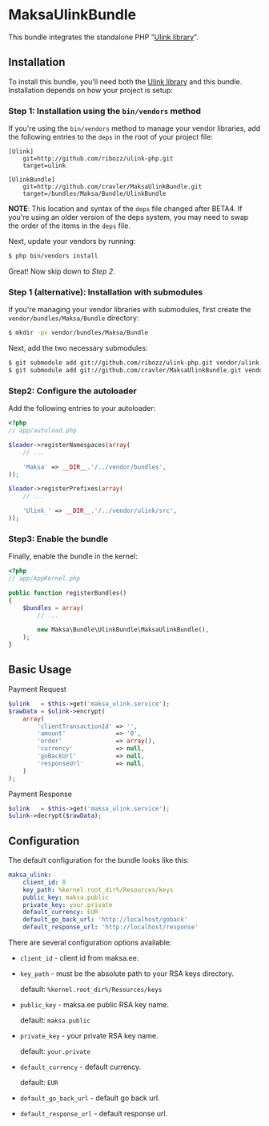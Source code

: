 MaksaUlinkBundle
======================

This bundle integrates the standalone PHP "[Ulink library](/ribozz/ulink-php)".

## Installation

To install this bundle, you'll need both the [Ulink library](/ribozz/ulink-php)
and this bundle. Installation depends on how your project is setup:

### Step 1: Installation using the `bin/vendors` method

If you're using the `bin/vendors` method to manage your vendor libraries,
add the following entries to the `deps` in the root of your project file:

```
[Ulink]
    git=http://github.com/ribozz/ulink-php.git
    target=ulink

[UlinkBundle]
    git=http://github.com/cravler/MaksaUlinkBundle.git
    target=/bundles/Maksa/Bundle/UlinkBundle
```

**NOTE**: This location and syntax of the `deps` file changed after BETA4. If you're
using an older version of the deps system, you may need to swap the order of the items
in the `deps` file.

Next, update your vendors by running:

``` bash
$ php bin/vendors install
```

Great! Now skip down to *Step 2*.

### Step 1 (alternative): Installation with submodules

If you're managing your vendor libraries with submodules, first create the
`vendor/bundles/Maksa/Bundle` directory:

``` bash
$ mkdir -pv vendor/bundles/Maksa/Bundle
```

Next, add the two necessary submodules:

``` bash
$ git submodule add git://github.com/ribozz/ulink-php.git vendor/ulink
$ git submodule add git://github.com/cravler/MaksaUlinkBundle.git vendor/bundles/Maksa/Bundle/UlinkBundle
```

### Step2: Configure the autoloader

Add the following entries to your autoloader:

``` php
<?php
// app/autoload.php

$loader->registerNamespaces(array(
    // ...

    'Maksa' => __DIR__.'/../vendor/bundles',
));

$loader->registerPrefixes(array(
    // ...

    'Ulink_' => __DIR__.'/../vendor/ulink/src',
));
```

### Step3: Enable the bundle

Finally, enable the bundle in the kernel:

``` php
<?php
// app/AppKernel.php

public function registerBundles()
{
    $bundles = array(
        // ...

        new Maksa\Bundle\UlinkBundle\MaksaUlinkBundle(),
    );
}
```

## Basic Usage

Payment Request

``` php
$ulink   = $this->get('maksa_ulink.service');
$rawData = $ulink->encrypt(
    array(
        'clientTransactionId' => '',
        'amount'              => '0',
        'order'               => array(),
        'currency'            => null,
        'goBackUrl'           => null,
        'responseUrl'         => null,
    )
);
```
Payment Response

``` php
$ulink   = $this->get('maksa_ulink.service');
$ulink->decrypt($rawData);
```

## Configuration

The default configuration for the bundle looks like this:

``` yaml
maksa_ulink:
    client_id: 0
    key_path: %kernel.root_dir%/Resources/keys
    public_key: maksa.public
    private_key: your.private
    default_currency: EUR
    default_go_back_url: 'http://localhost/goback'
    default_response_url: 'http://localhost/response'
```

There are several configuration options available:

 - `client_id` - client id from maksa.ee.

 - `key_path` - must be the absolute path to your RSA keys directory.

    default: `%kernel.root_dir%/Resources/keys`

 - `public_key` - maksa.ee public RSA key name.

    default: `maksa.public`

 - `private_key` - your private RSA key name.

    default: `your.private`

 - `default_currency` - default currency.

    default: `EUR`

 - `default_go_back_url` - default go back url.

 - `default_response_url` - default response url.

